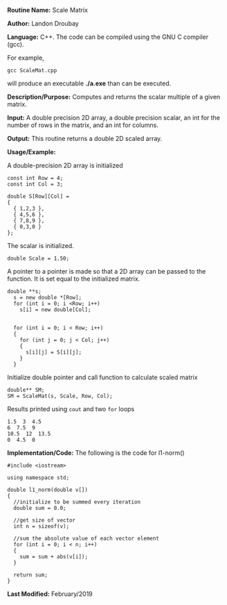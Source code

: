 **Routine Name:**           Scale Matrix

**Author:** Landon Droubay

**Language:** C++. The code can be compiled using the GNU C compiler (gcc).

For example,

    gcc ScaleMat.cpp

will produce an executable **./a.exe** than can be executed. 

**Description/Purpose:** Computes and returns the scalar multiple of a given matrix.

**Input:** A double precision 2D array, a double precision scalar, an int for the number of rows in the matrix, and an int for columns.

**Output:** This routine returns a double 2D scaled array.

**Usage/Example:**

A double-precision 2D array is initialized

```c_cpp
const int Row = 4;
const int Col = 3;

double S[Row][Col] =
{
  { 1,2,3 },
  { 4,5,6 },
  { 7,8,9 },
  { 0,3,0 }
};
```
The scalar is initialized.

```c_cpp
double Scale = 1.50;
```

A pointer to a pointer is made so that a 2D array can be passed to the function. It is set equal to the initialized matrix.

```c_cpp
double **s;
  s = new double *[Row];
  for (int i = 0; i <Row; i++)
    s[i] = new double[Col];


  for (int i = 0; i < Row; i++)
  {
    for (int j = 0; j < Col; j++)
    {
      s[i][j] = S[i][j];
    }
  }
```

Initialize double pointer and call function to calculate scaled matrix

```c_cpp
double** SM;
SM = ScaleMat(s, Scale, Row, Col);
```

Results printed using `cout` and two `for` loops

```c_cpp
1.5  3  4.5
6  7.5  9
10.5  12  13.5
0  4.5  0
```

**Implementation/Code:** The following is the code for l1-norm()

```c_cpp
#include <iostream>

using namespace std;

double l1_norm(double v[])
{
  //initialize to be summed every iteration
  double sum = 0.0;

  //get size of vector
  int n = sizeof(v);

  //sum the absolute value of each vector element
  for (int i = 0; i < n; i++)
  {
    sum = sum + abs(v[i]);
  }

  return sum;
}
```
**Last Modified:** February/2019


